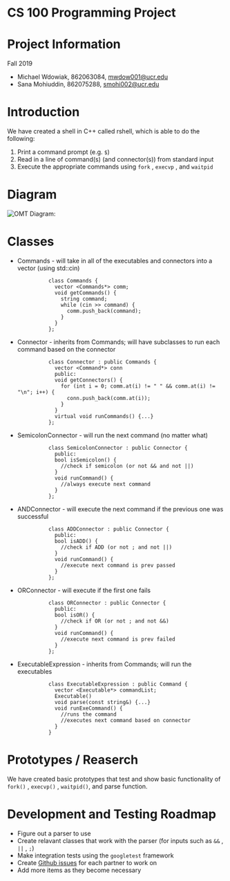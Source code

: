 # CS 100 Programming Project

<h1> Project Information </h1>
Fall 2019

* Michael Wdowiak, 862063084, mwdow001@ucr.edu 
* Sana Mohiuddin, 862075288, smohi002@ucr.edu

<h1> Introduction </h1>
We have created a shell in C++ called rshell, which is able to do the following: 

1. Print a command prompt (e.g. `$`)
2. Read in a line of command(s) (and connector(s)) from standard input
3. Execute the appropriate commands using `fork` , `execvp` , and `waitpid` 

<h1> Diagram </h1>

![OMT Diagram:](https://github.com/cs100/assignment-michael_sana/blob/master/images/RShell_OMT_Diagram.jpeg)

<h1> Classes </h1>

* Commands - will take in all of the executables and connectors into a vector (using std::cin)

                class Commands {
                  vector <Commands*> comm;
                  void getCommands() {
                    string command;
                    while (cin >> command) {
                      comm.push_back(command);
                    }
                  }
                };
        
* Connector - inherits from Commands; will have subclasses to run each command based on the connector

                class Connector : public Commands {
                  vector <Command*> conn
                  public:
                  void getConnectors() {
                    for (int i = 0; comm.at(i) != " " && comm.at(i) != "\n"; i++) {
                      conn.push_back(comm.at(i));
                    }
                  }
                  virtual void runCommands() {...}
                };

* SemicolonConnector - will run the next command (no matter what)

                class SemicolonConnector : public Connector {
                  public:
                  bool isSemicolon() {
                    //check if semicolon (or not && and not ||)
                  }
                  void runCommand() {
                    //always execute next command
                  }
                };
    
* ANDConnector - will execute the next command if the previous one was successful

                class ADDConnector : public Connector {
                  public:
                  bool isADD() {
                    //check if ADD (or not ; and not ||)
                  }
                  void runCommand() {
                    //execute next command is prev passed
                  }
                };

* ORConnector - will execute if the first one fails

                class ORConnector : public Connector {
                  public:
                  bool isOR() {
                    //check if OR (or not ; and not &&)
                  }
                  void runCommand() {
                    //execute next command is prev failed
                  }
                };

* ExecutableExpression - inherits from Commands; will run the executables

                class ExecutableExpression : public Command {
                  vector <Executable*> commandList;
                  Executable()
                  void parse(const string&) {...}
                  void runExeCommand() {
                    //runs the command
                    //executes next command based on connector
                  }
                }

<h1> Prototypes / Reaserch </h1>

We have created basic prototypes that test and show basic functionality of `fork()` , `execvp()` , `waitpid()`, and parse function.



<h1> Development and Testing Roadmap </h1>

* Figure out a parser to use
* Create relavant classes that work with the parser (for inputs such as `&&` , `||` , `;`)
* Make integration tests using the `googletest` framework
* Create [Github issues](https://help.github.com/en/github/managing-your-work-on-github/creating-an-issue) for each partner to work on
* Add more items as they become necessary
